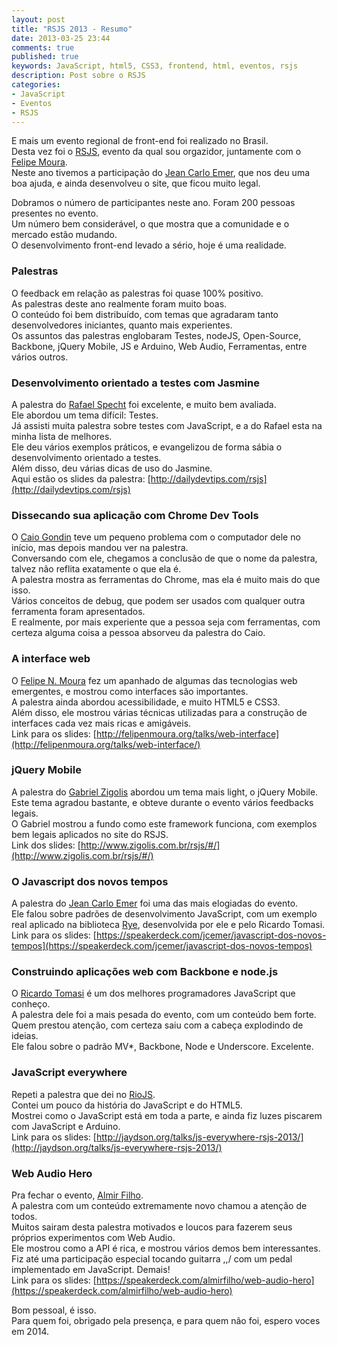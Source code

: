 ```yaml
---
layout: post
title: "RSJS 2013 - Resumo"
date: 2013-03-25 23:44
comments: true
published: true
keywords: JavaScript, html5, CSS3, frontend, html, eventos, rsjs
description: Post sobre o RSJS
categories:
- JavaScript 
- Eventos
- RSJS
---
```


E mais um evento regional de front-end foi realizado no Brasil.  
Desta vez foi o [RSJS](http://rsjs.org), evento da qual sou orgazidor, juntamente com o [Felipe Moura](http://twitter.com/felipenmoura).  
Neste ano tivemos a participação do [Jean Carlo Emer](http://twitter.com/jcemer), que nos deu uma boa ajuda, e ainda desenvolveu o site, que ficou muito legal.  

Dobramos o número de participantes neste ano. Foram 200 pessoas presentes no evento.  
Um número bem considerável, o que mostra que a comunidade e o mercado estão mudando.  
O desenvolvimento front-end levado a sério, hoje é uma realidade.  
<!--more-->

### Palestras
O feedback em relação as palestras foi quase 100% positivo.  
As palestras deste ano realmente foram muito boas.  
O conteúdo foi bem distribuído, com temas que agradaram tanto desenvolvedores iniciantes, quanto mais experientes.  
Os assuntos das palestras englobaram Testes, nodeJS, Open-Source, Backbone, jQuery Mobile, JS e Arduino, Web Audio, Ferramentas, entre vários outros.  

### Desenvolvimento orientado a testes com Jasmine
A palestra do  [Rafael Specht](https://twitter.com/rafael_spsl) foi excelente, e muito bem avaliada.  
Ele abordou um tema difícil: Testes.  
Já assisti muita palestra sobre testes com JavaScript, e a do Rafael esta na minha lista de melhores.  
Ele deu vários exemplos práticos, e evangelizou de forma sábia o desenvolvimento orientado a testes.  
Além disso, deu várias dicas de uso do Jasmine.  
Aqui estão os slides da palestra: [http://dailydevtips.com/rsjs](http://dailydevtips.com/rsjs)  

### Dissecando sua aplicação com Chrome Dev Tools  
O [Caio Gondin](http://caiogondim.com/) teve um pequeno problema com o computador dele no início, mas depois mandou ver na palestra.  
Conversando com ele, chegamos a conclusão de que o nome da palestra, talvez não reflita exatamente o que ela é.  
A palestra mostra as ferramentas do Chrome, mas ela é muito mais do que isso.  
Vários conceitos de debug, que podem ser usados com qualquer outra ferramenta foram apresentados.  
E realmente, por mais experiente que a pessoa seja com ferramentas, com certeza alguma coisa a pessoa absorveu da palestra do Caio.  

### A interface web  
O [Felipe N. Moura](http://felipenmoura.org/) fez um apanhado de algumas das tecnologias web emergentes, e mostrou como interfaces são importantes.  
A palestra ainda abordou acessibilidade, e muito HTML5 e CSS3.  
Além disso, ele mostrou várias técnicas utilizadas para a construção de interfaces cada vez mais ricas e amigáveis.  
Link para os slides: [http://felipenmoura.org/talks/web-interface](http://felipenmoura.org/talks/web-interface/)  

### jQuery Mobile  
A palestra do [Gabriel Zigolis](https://twitter.com/zigolis) abordou um tema mais light, o jQuery Mobile.  
Este tema agradou bastante, e obteve durante o evento vários feedbacks legais.  
O Gabriel mostrou a fundo como este framework funciona, com exemplos bem legais aplicados no site do RSJS.  
Link dos slides: [http://www.zigolis.com.br/rsjs/#/](http://www.zigolis.com.br/rsjs/#/)  

### O Javascript dos novos tempos  
A palestra do [Jean Carlo Emer](http://twitter.com/jcemer) foi uma das mais elogiadas do evento.  
Ele falou sobre padrões de desenvolvimento JavaScript, com um exemplo real aplicado na biblioteca [Rye](https://github.com/ryejs/rye), desenvolvida por ele e pelo Ricardo Tomasi.  
Link para os slides: [https://speakerdeck.com/jcemer/javascript-dos-novos-tempos](https://speakerdeck.com/jcemer/javascript-dos-novos-tempos)  

### Construindo aplicações web com Backbone e node.js  
O [Ricardo Tomasi](http://ricardo.cc/) é um dos melhores programadores JavaScript que conheço.  
A palestra dele foi a mais pesada do evento, com um conteúdo bem forte.  
Quem prestou atenção, com certeza saiu com a cabeça explodindo de ideias.  
Ele falou sobre o padrão MV*, Backbone, Node e Underscore. Excelente.  

### JavaScript everywhere  
Repeti a palestra que dei no [RioJS](http://riojs.org).  
Contei um pouco da história do JavaScript e do HTML5.  
Mostrei como o JavaScript está em toda a parte, e ainda fiz luzes piscarem com JavaScript e Arduino.  
Link para os slides:  [http://jaydson.org/talks/js-everywhere-rsjs-2013/](http://jaydson.org/talks/js-everywhere-rsjs-2013/)  

### Web Audio Hero  
Pra fechar o evento, [Almir Filho](http://almirfilho.com/).  
A palestra com um conteúdo extremamente novo chamou a atenção de todos.  
Muitos sairam desta palestra motivados e loucos para fazerem seus próprios experimentos com Web Audio.  
Ele mostrou como a API é rica, e mostrou vários demos bem interessantes.  
Fiz até uma participação especial tocando guitarra \,,/ com um pedal implementado em JavaScript. Demais!  
Link para os slides: [https://speakerdeck.com/almirfilho/web-audio-hero](https://speakerdeck.com/almirfilho/web-audio-hero)  

Bom pessoal, é isso.  
Para quem foi, obrigado pela presença, e para quem não foi, espero voces em 2014.  









 